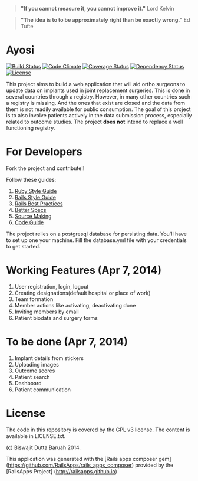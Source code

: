 > **"If you cannot measure it, you cannot improve it."**
> Lord Kelvin

> **"The idea is to to be approximately right than be exactly wrong."**
> Ed Tufte

Ayosi 
======================

[![Build Status](https://travis-ci.org/orthodoc/ayosi.png?branch=master)](https://travis-ci.org/orthodoc/ayosi)
[![Code Climate](https://codeclimate.com/github/orthodoc/ayosi.png)](https://codeclimate.com/github/orthodoc/ayosi)
[![Coverage Status](https://coveralls.io/repos/orthodoc/ayosi/badge.png)](https://coveralls.io/r/orthodoc/ayosi)
[![Dependency Status](https://gemnasium.com/orthodoc/ayosi.png)](https://gemnasium.com/orthodoc/ayosi)
[![License](http://img.shields.io/license/GPlv3.png?color=green)](http://opensource.org/licenses/GPL-3.0)

This project aims to build a web application that will aid ortho surgeons to update
data on implants used in joint replacement surgeries. This is done in several
countries through a registry. However, in many other countries such a registry is
missing. And the ones that exist are closed and the data from them is not readily
available for public consumption. The goal of this project is to also involve
patients actively in the data submission process, especially related to outcome
studies. The project **does not** intend to replace a well functioning registry.

For Developers
======================

Fork the project and contribute!!

Follow these guides:

1. [Ruby Style Guide](https://github.com/bbatsov/ruby-style-guide)
2. [Rails Style Guide](https://github.com/bbatsov/rails-style-guide)
3. [Rails Best Practices](http://rails-bestpractices.com/posts/archive)
4. [Better Specs](http://betterspecs.org)
5. [Source Making](http://sourcemaking.com/)
6. [Code Guide](http://mdo.github.io/code-guide/)

The project relies on a postgresql database for persisting data. You'll have to set
up one your machine. Fill the database.yml file with your credentials to get started.

Working Features (Apr 7, 2014)
==============================

1. User registration, login, logout
2. Creating designations(default hospital or place of work)
3. Team formation
4. Member actions like activating, deactivating done
5. Inviting members by email
6. Patient biodata and surgery forms

To be done (Apr 7, 2014)
========================

1. Implant details from stickers
2. Uploading images
3. Outcome scores
4. Patient search
5. Dashboard
6. Patient communication

License
=====================

The code in this repository is covered by the GPL v3 license. The content is
available in LICENSE.txt.

(c) Biswajit Dutta Baruah 2014.

This application was generated with the [Rails apps composer gem]
(https://github.com/RailsApps/rails_apps_composer) provided by the [RailsApps Project]
(http://railsapps.github.io)
